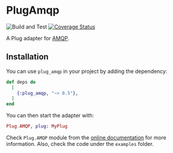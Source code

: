 # PlugAmqp

![Build and Test](https://github.com/kantox/plug_amqp/workflows/Build%20and%20Test/badge.svg)
[![Coverage Status](https://coveralls.io/repos/github/kantox/plug_amqp/badge.svg?t=DSnX7A)](https://coveralls.io/github/kantox/plug_amqp)

A Plug adapter for [AMQP](https://www.amqp.org/).

## Installation

You can use `plug_amqp` in your project by adding the dependency:

```elixir
def deps do
  [
    {:plug_amqp, "~> 0.5"},
  ]
end
```

You can then start the adapter with:

```elixir
Plug.AMQP, plug: MyPlug
```

Check `Plug.AMQP` module from the
[online documentation](https://kantox.hexdocs.pm/plug_amqp) for more
information. Also, check the code under the `examples` folder.
